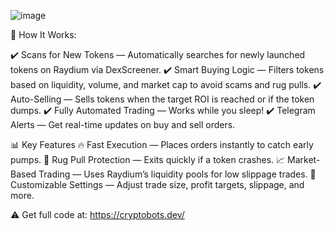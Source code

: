 ![image](https://github.com/user-attachments/assets/ee0cc216-bc35-456a-892b-94d1677fa153)

🚀 How It Works:

✔️ Scans for New Tokens — Automatically searches for newly launched tokens on Raydium via DexScreener.
✔️ Smart Buying Logic — Filters tokens based on liquidity, volume, and market cap to avoid scams and rug pulls.
✔️ Auto-Selling — Sells tokens when the target ROI is reached or if the token dumps.
✔️ Fully Automated Trading — Works while you sleep!
✔️ Telegram Alerts — Get real-time updates on buy and sell orders.

📊 Key Features
🔥 Fast Execution — Places orders instantly to catch early pumps.
📡 Rug Pull Protection — Exits quickly if a token crashes.
📈 Market-Based Trading — Uses Raydium’s liquidity pools for low slippage trades.
🎯 Customizable Settings — Adjust trade size, profit targets, slippage, and more.

⚠️ Get full code at: https://cryptobots.dev/
